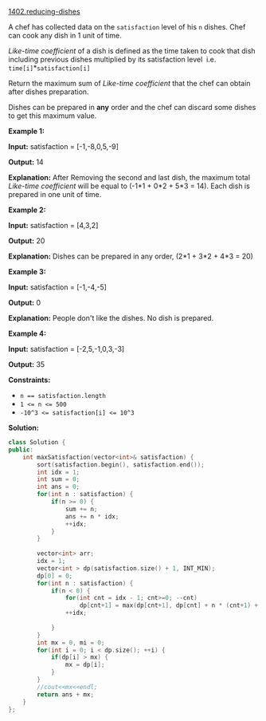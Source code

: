[1402.reducing-dishes](https://leetcode.com/problems/reducing-dishes/)  

A chef has collected data on the `satisfaction` level of his `n` dishes. Chef can cook any dish in 1 unit of time.

_Like-time coefficient_ of a dish is defined as the time taken to cook that dish including previous dishes multiplied by its satisfaction level  i.e.  `time[i]`\*`satisfaction[i]`

Return the maximum sum of _Like-time coefficient_ that the chef can obtain after dishes preparation.

Dishes can be prepared in **any** order and the chef can discard some dishes to get this maximum value.

**Example 1:**

  
**Input:** satisfaction = \[-1,-8,0,5,-9\]
  
**Output:** 14
  
**Explanation:** After Removing the second and last dish, the maximum total _Like-time coefficient_ will be equal to (-1\*1 + 0\*2 + 5\*3 = 14). Each dish is prepared in one unit of time.

**Example 2:**

  
**Input:** satisfaction = \[4,3,2\]
  
**Output:** 20
  
**Explanation:** Dishes can be prepared in any order, (2\*1 + 3\*2 + 4\*3 = 20)
  

**Example 3:**

  
**Input:** satisfaction = \[-1,-4,-5\]
  
**Output:** 0
  
**Explanation:** People don't like the dishes. No dish is prepared.
  

**Example 4:**

  
**Input:** satisfaction = \[-2,5,-1,0,3,-3\]
  
**Output:** 35
  

**Constraints:**

*   `n == satisfaction.length`
*   `1 <= n <= 500`
*   `-10^3 <= satisfaction[i] <= 10^3`  



**Solution:**  

```cpp
class Solution {
public:
    int maxSatisfaction(vector<int>& satisfaction) {
        sort(satisfaction.begin(), satisfaction.end());
        int idx = 1;
        int sum = 0;
        int ans = 0;
        for(int n : satisfaction) {
            if(n >= 0) {
                sum += n;
                ans += n * idx;
                ++idx;
            }
        }
        
        vector<int> arr;
        idx = 1;
        vector<int > dp(satisfaction.size() + 1, INT_MIN);
        dp[0] = 0;
        for(int n : satisfaction) {
            if(n < 0) {
                for(int cnt = idx - 1; cnt>=0; --cnt)
                    dp[cnt+1] = max(dp[cnt+1], dp[cnt] + n * (cnt+1) + sum);
                ++idx;
                
            }
        }
        int mx = 0, mi = 0;
        for(int i = 0; i < dp.size(); ++i) {
            if(dp[i] > mx) {
                mx = dp[i];
            }
        }
        //cout<<mx<<endl;
        return ans + mx;
    }
};
```
      